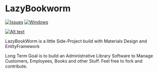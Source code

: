 # LazyBookworm

[![Issues](https://img.shields.io/github/issues/Locxion/LazyBookWorm)](https://github.com/Locxion/LazyBookworm/issues)
[![Windows](https://svgshare.com/i/ZhY.svg)](https://svgshare.com/i/ZhY.svg)

[![Alt text](https://img.shields.io/badge/.NET-5C2D91?style=for-the-badge&logo=.net&logoColor=white)](https://dotnet.microsoft.com/en-us/download/dotnet/6.0)

LazyBookWorm is a little Side-Project build with Materials Design and EntityFramework 

Long Term Goal is to build an Administrative Library Software to Manage Customers, Employees, Books and other Stuff.
Feel free to fork and contribute.
